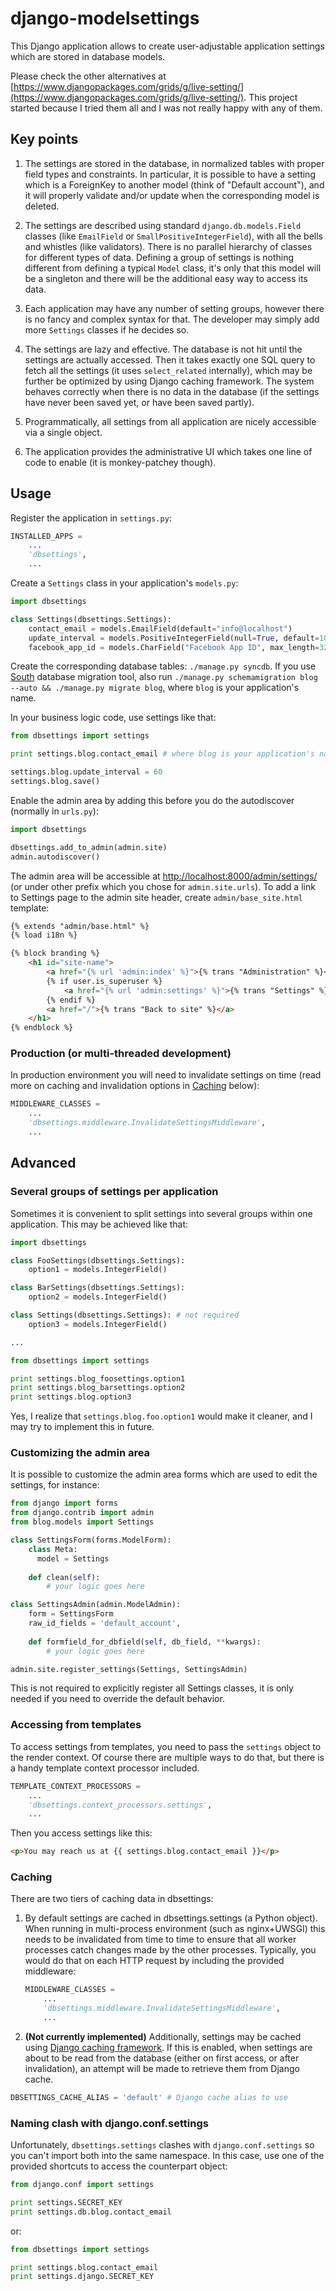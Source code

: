 django-modelsettings
====================

This Django application allows to create user-adjustable application settings which are stored in database models. 

Please check the other alternatives at [https://www.djangopackages.com/grids/g/live-setting/](https://www.djangopackages.com/grids/g/live-setting/). This project started because I tried them all and I was not really happy with any of them.

Key points
----------

1. The settings are stored in the database, in normalized tables with proper field types and constraints. In particular, it is possible to have a setting which is a ForeignKey to another model (think of "Default account"), and it will properly validate and/or update when the corresponding model is deleted.

2. The settings are described using standard `django.db.models.Field` classes (like `EmailField` or `SmallPositiveIntegerField`), with all the bells and whistles (like validators). There is no parallel hierarchy of classes for different types of data. Defining a group of settings is nothing different from defining a typical `Model` class, it's only that this model will be a singleton and there will be the additional easy way to access its data.

3. Each application may have any number of setting groups, however there is no fancy and complex syntax for that. The developer may simply add more `Settings` classes if he decides so.

4. The settings are lazy and effective. The database is not hit until the settings are actually accessed. Then it takes exactly one SQL query to fetch all the settings (it uses `select_related` internally), which may be further be optimized by using Django caching framework. The system behaves correctly when there is no data in the database (if the settings have never been saved yet, or have been saved partly).

5. Programmatically, all settings from all application are nicely accessible via a single object.

5. The application provides the administrative UI which takes one line of code to enable (it is monkey-patchey though).

Usage
-----

Register the application in `settings.py`:

```python
INSTALLED_APPS =
	...
	'dbsettings',
	...
```

Create a `Settings` class in your application's `models.py`:

```python
import dbsettings

class Settings(dbsettings.Settings):
	contact_email = models.EmailField(default="info@localhost")
	update_interval = models.PositiveIntegerField(null=True, default=10, help_text="Update interval in seconds")
	facebook_app_id = models.CharField("Facebook App ID", max_length=32, blank=True)
```

Create the corresponding database tables: `./manage.py syncdb`.
If you use [South](http://south.aeracode.org/) database migration tool, also run
`./manage.py schemamigration blog --auto && ./manage.py migrate blog`, where `blog` is your application's name.

In your business logic code, use settings like that:

```python
from dbsettings import settings

print settings.blog.contact_email # where blog is your application's name

settings.blog.update_interval = 60
settings.blog.save()
```

Enable the admin area by adding this before you do the autodiscover (normally in `urls.py`):

```python
import dbsettings

dbsettings.add_to_admin(admin.site)
admin.autodiscover()
```

The admin area will be accessible at [http://localhost:8000/admin/settings/](http://localhost:8000/admin/settings/) (or under other prefix which you chose for `admin.site.urls`). To add a link to Settings page to the admin site header, create `admin/base_site.html` template:

```html
{% extends "admin/base.html" %}
{% load i18n %}

{% block branding %}
	<h1 id="site-name">
		<a href="{% url 'admin:index' %}">{% trans "Administration" %}</a> |
		{% if user.is_superuser %}
			<a href="{% url 'admin:settings' %}">{% trans "Settings" %}</a> |
		{% endif %}
		<a href="/">{% trans "Back to site" %}</a>
	</h1>
{% endblock %}
```

### Production (or multi-threaded development)

In production environment you will need to invalidate settings on time (read more on caching and invalidation options in [Caching](#caching) below):

```python
MIDDLEWARE_CLASSES =
	...
	'dbsettings.middleware.InvalidateSettingsMiddleware',
	...
```

Advanced
--------

### Several groups of settings per application

Sometimes it is convenient to split settings into several groups within one application. This may be achieved like that:

```python
import dbsettings

class FooSettings(dbsettings.Settings):
	option1 = models.IntegerField()

class BarSettings(dbsettings.Settings):
	option2 = models.IntegerField()

class Settings(dbsettings.Settings): # not required
	option3 = models.IntegerField()

...

from dbsettings import settings

print settings.blog_foosettings.option1
print settings.blog_barsettings.option2
print settings.blog.option3
```

Yes, I realize that `settings.blog.foo.option1` would make it cleaner, and I may try to implement this in future.

### Customizing the admin area

It is possible to customize the admin area forms which are used to edit the settings, for instance:

```python
from django import forms
from django.contrib import admin
from blog.models import Settings

class SettingsForm(forms.ModelForm):
    class Meta:
      model = Settings
        
    def clean(self):
        # your logic goes here

class SettingsAdmin(admin.ModelAdmin):
    form = SettingsForm
	raw_id_fields = 'default_account',
    
    def formfield_for_dbfield(self, db_field, **kwargs):
        # your logic goes here

admin.site.register_settings(Settings, SettingsAdmin)
```
This is not required to explicitly register all Settings classes, it is only needed if you need to override the default behavior.

### Accessing from templates

To access settings from templates, you need to pass the `settings` object to the render context. Of course there are multiple ways to do that, but there is a handy template context processor included.

```python
TEMPLATE_CONTEXT_PROCESSORS =
    ...
    'dbsettings.context_processors.settings',
    ...
```

Then you access settings like this:

```html
<p>You may reach us at {{ settings.blog.contact_email }}</p>
```

### Caching

There are two tiers of caching data in dbsettings:

1. By default settings are cached in dbsettings.settings (a Python object). When running in multi-process environment (such as nginx+UWSGI) this needs to be invalidated from time to time to ensure that all worker processes catch changes made by the other processes. Typically, you would do that on each HTTP request by including the provided middleware:
	```python
	MIDDLEWARE_CLASSES =
		...
		'dbsettings.middleware.InvalidateSettingsMiddleware',
		...
	```

2. **(Not currently implemented)** Additionally, settings may be cached using [Django caching framework](https://docs.djangoproject.com/en/dev/topics/cache/). If this is enabled, when settings are about to be read from the database (either on first access, or after invalidation), an attempt will be made to retrieve them from Django cache.
```python
DBSETTINGS_CACHE_ALIAS = 'default' # Django cache alias to use
```

### Naming clash with django.conf.settings

Unfortunately, `dbsettings.settings` clashes with `django.conf.settings` so you can't import both into the same namespace. In this case, use one of the provided shortcuts to access the counterpart object:

```python
from django.conf import settings

print settings.SECRET_KEY
print settings.db.blog.contact_email
```

or:

```python
from dbsettings import settings

print settings.blog.contact_email
print settings.django.SECRET_KEY
```
